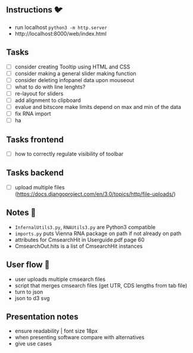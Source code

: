 ## Instructions :bird:
- run localhost `python3 -m http.server`
- http://localhost:8000/web/index.html

## Tasks
- [ ] consider creating Tooltip using HTML and CSS
- [ ] consider making a general slider making function
- [ ] consider deleting infopanel data upon mouseout
- [ ] what to do with line lenghts?
- [ ] re-layout for sliders
- [ ] add alignment to clipboard
- [ ] evalue and bitscore make limits depend on max and min of the data
- [ ] fix RNA import
- [ ] ha

## Tasks frontend
- [ ] how to correctly regulate visibility of toolbar

## Tasks backend
- [ ] upload multiple files (https://docs.djangoproject.com/en/3.0/topics/http/file-uploads/)

## Notes :scroll:
- `InfernalUtils3.py`, `RNAUtils3.py` are Python3 compatible
- `imports.py` puts Vienna RNA package on path if not already on path
- attributes for CmsearchHit in Userguide.pdf page 60
- CmsearchOut.hits is a list of CmsearchHit instances

<!-- ## Data flow :ocean:
- [x] fancy.cmout -> json | `funcs.fancy_cmout_to_json`
- [x] json -> main.js
- [x] genomes -> main.js -->

## User flow :raising_hand:
- user uploads multiple cmsearch files
- script that merges cmsearch files (get UTR, CDS lengths from tab file)
- turn to json
- json to d3 svg

## Presentation notes
- ensure readability | font size 18px
- when presenting software compare with alternatives
- give use cases